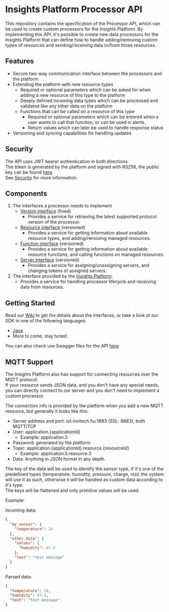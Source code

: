 # Insights Platform Processor API
This repository contains the specification of the Processor API, which can be used to create custom processors for the Insights Platform. By implementing this API, it's possible to create new data processors for the Insights Platform that can define how to handle adding/removing custom types of resources and sending/receiving data to/from those resources.

## Features
- Secure two-way communication interface between the processors and the platform
- Extending the platform with new resource types
  - Required or optional parameters which can be asked for when adding a new resource of this type to the platform
  - Deeply defined incoming data types which can be processed and validated like any other data on the platform
  - Functions that can be called on a resource of this type
    - Required or optional parameters which can be entered when a user wants to call that function, or can be used in alerts.
    - Return values which can later be used to handle response status
- Versioning and syncing capabilities for handling updates

## Security
The API uses JWT bearer authentication in both directions.  
The token is generated by the platform and signed with RS256, the public key can be found [here](JWT.pub).  
See [Security](https://github.com/Invitech/iot_processor_api/wiki/Security) for more information.

## Components
1. The interfaces a processor needs to implement
   - [Version interface](https://github.com/Invitech/iot_processor_api/wiki/Version-interface) (fixed)
     - Provides a service for retrieving the latest supported protocol version of the processor.
   - [Resource interface](https://github.com/Invitech/iot_processor_api/wiki/Resource-interface) (versioned)
     - Provides a service for getting information about available resource types, and adding/removing managed resources.
   - [Function interface](https://github.com/Invitech/iot_processor_api/wiki/Function-interface) (versioned)
     - Provides a service for getting information about available resource functions, and calling functions on managed resources.
   - [Server interface](https://github.com/Invitech/iot_processor_api/wiki/Server-interface) (versioned)
     - Provides a service for assigning/unassigning servers, and changing tokens of assigned servers.
2. The interface provided by the [Insights Platform](https://github.com/Invitech/iot_processor_api/wiki/Platform-interface):
   - Provides a service for handling processor lifecycle and receiving data from resources.

## Getting Started
Read our [Wiki](https://github.com/Invitech/iot_processor_api/wiki) to get the details about the interfaces, or take a look at our SDK in one of the following languages:

* [Java](https://github.com/Invitech/iot_processor_sdk_java)
* More to come, stay tuned.

You can also check use Swagger files for the API [here](swagger)

## MQTT Support
The Insights Platform also has support for connecting resources over the MQTT protocol.  
If your resource sends JSON data, and you don't have any special needs, you can directly connect to our server and you don't need to implement a custom processor.

The connection info is provided by the platform when you add a new MQTT resource, but generally it looks like this:
- Server address and port: iot.invitech.hu:1883 (SSL: 8883), both MQTT/TCP
- User: application.{applicationId}
  - Example: application.5
- Password: generated by the platform
- Topic: application.{applicationId}.resource.{resourceId}
  - Example: application.5.resource.3
- Data: Anything in JSON format in any depth.

The key of the data will be used to identify the sensor type, if it's one of the predefined types (temperature, humidity, pressure, charge, rssi) the system will use it as such, otherwise it will be handled as custom data according to it's type.  
The keys will be flattened and only primitive values will be used.

Example:
  
Incoming data:
```JSON
{
  "my_sensor": {
    "temperature": 24
  },
  "other_data": {
    "values": {
      "humidity": 67.2
    },
    "text": "test message"
  }
}
```
Parsed data:
```JSON
{
  "temperature": 24,
  "humidity": 67.2,
  "text": "test message"
}
```
